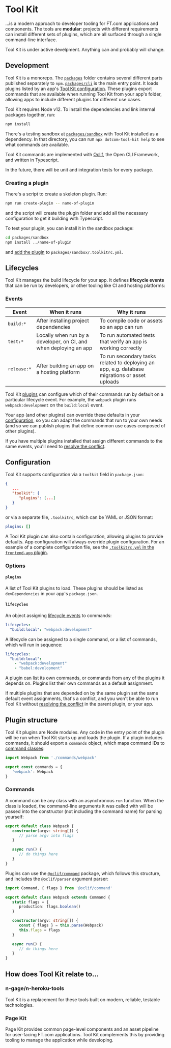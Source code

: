 # Tool Kit

...is a modern approach to developer tooling for FT.com applications and components. The tools are **modular**: projects with different requirements can install different sets of plugins, which are all surfaced through a single command-line interface.

Tool Kit is under active develpment. Anything can and probably will change.

## Development

Tool Kit is a monorepo. The [`packages`](/packages) folder contains several different parts published separately to `npm`. [`packages/cli`](/packages/cli) is the main entry point. It loads plugins listed by an app's [Tool Kit configuration](#configuration). These plugins export commands that are available when running Tool Kit from your app's folder, allowing apps to include different plugins for different use cases.

Tool Kit requires Node v12. To install the dependencies and link internal packages together, run:

```sh
npm install
```

There's a testing sandbox at [`packages/sandbox`](/packages/sandbox) with Tool Kit installed as a dependency. In that directory, you can run `npx dotcom-tool-kit help` to see what commands are available.

Tool Kit commands are implemented with [Oclif](https://oclif.io/), the Open CLI Framework, and written in Typescript.

In the future, there will be unit and integration tests for every package.

### Creating a plugin

There's a script to create a skeleton plugin. Run:

```sh
npm run create-plugin -- name-of-plugin
```

and the script will create the plugin folder and add all the necessary configuration to get it building with Typescript.

To test your plugin, you can install it in the sandbox package:

```sh
cd packages/sandbox
npm install ../name-of-plugin
```

and [add the plugin](#plugins) to `packages/sandbox/.toolkitrc.yml`.

## Lifecycles

Tool Kit manages the build lifecycle for your app. It defines **lifecycle events** that can be run by developers, or other tooling like CI and hosting platforms:

### Events

| Event | When it runs | Why it runs |
|-|-|-|
| `build:*` | After installing project dependencies | To compile code or assets so an app can run |
| `test:*` | Locally when run by a developer, on CI, and when deploying an app | To run automated tests that verify an app is working correctly |
| `release:*` | After building an app on a hosting platform | To run secondary tasks related to deploying an app, e.g. database migrations or asset uploads |

<!-- NOT IMPLEMENTED YET
Tool Kit manages the configuration to run lifecycle events automatically from other tooling. On first install, it will modify your configuration files, and verify the configuration exists when it runs. It will install itself in these locations:

<table>
   <tr>
      <th>Event</th>
      <th>Environment</th>
      <th>Installed to...</th>
   </tr>
   <tr>
      <td rowspan="3" align="right"><code>build:</code></td>
      <td><code>local</code></td>
      <td>npm <code>postinstall</code> script</td>
   </tr>
   <tr>
      <td><code>ci</code></td>
      <td>CircleCI <code>build</code> job</td>
   </tr>
   <tr>
      <td><code>deploy</code></td>
      <td>npm <code>heroku-postbuild</code> script</td>
   </tr>
   <tr>
      <td rowspan="3" align="right"><code>test:</code></td>
      <td><code>local</code></td>
      <td>Git <code>prepush</code> hook</td>
   </tr>
   <tr>
      <td><code>ci</code></td>
      <td>CircleCI <code>test</code> job</td>
   </tr>
   <tr>
      <td><code>deploy</code></td>
      <td>Heroku "Release Phase" command</td>
   </tr>
   <tr>
      <td align="right"><code>release:</code></td>
      <td><code>deploy</code></td>
      <td>Heroku "Release Phase" command</td>
   </tr>
</table> -->

Tool Kit [plugins](#plugins) can configure which of their commands run by default on a particular lifecycle event. For example, the `webpack` plugin runs `webpack:development` on the `build:local` event.

Your app (and other plugins) can override these defaults in your [configuration](#configuration), so you can adapt the commands that run to your own needs (and so we can publish plugins that define common use cases composed of other plugins).

If you have multiple plugins installed that assign different commands to the same events, you'll need to [resolve the conflict](docs/resolving-lifecycle-conflicts.md).

## Configuration

Tool Kit supports configuration via a `toolkit` field in `package.json`:

```json
{
   ...
   "toolkit": {
      "plugins": [...]
   }
}
```

or via a separate file, `.toolkitrc`, which can be YAML or JSON format:

```yaml
plugins: []
```

A Tool Kit plugin can also contain configuration, allowing plugins to provide defaults. App configuration will always override plugin configuration. For an example of a complete configuration file, see the [`.toolkitrc.yml` in the `frontend-app` plugin](packages/frontend-app/.toolkitrc.yml).

### Options

#### `plugins`

A list of Tool Kit plugins to load. These plugins should be listed as `devDependencies` in your app's `package.json`.

#### `lifecycles`

An object assigning [lifecycle events](#events) to commands:

```yaml
lifecycles:
  "build:local": "webpack:development"
```

A lifecycle can be assigned to a single command, or a list of commands, which will run in sequence:

```yaml
lifecycles:
  "build:local":
    - "webpack:development"
    - "babel:development"
```

A plugin can list its own commands, or commands from any of the plugins it depends on. Plugins list their own commands as a default assignment.

If multiple plugins that are depended on by the same plugin set the same default event assignments, that's a conflict, and you won't be able to run Tool Kit without [resolving the conflict](docs/resolving-lifecycle-conflicts.md) in the parent plugin, or your app.

## Plugin structure

Tool Kit plugins are Node modules. Any code in the entry point of the plugin will be run when Tool Kit starts up and loads the plugin. If a plugin includes commands, it should export a `commands` object, which maps command IDs to [command classes](#commands):

```typescript
import Webpack from './commands/webpack'

export const commands = {
   'webpack': Webpack
}
```

### Commands

A command can be any class with an asynchronous `run` function. When the class is loaded, the command-line arguments it was called with will be passed into the constructor (not including the command name) for parsing yourself:

```typescript
export default class Webpack {
   constructor(argv: string[]) {
      // parse argv into flags
   }

   async run() {
      // do things here
   }
}
```

Plugins can use the [`@oclif/command`]() package, which follows this structure, and includes the `@oclif/parser` argument parser:

```typescript
import Command, { flags } from '@oclif/command'

export default class Webpack extends Command {
   static flags = {
      production: flags.boolean()
   }

   constructor(argv: string[]) {
      const { flags } = this.parse(Webpack)
      this.flags = flags
   }

   async run() {
      // do things here
   }
}
```

## How does Tool Kit relate to...

### n-gage/n-heroku-tools

Tool Kit is a replacement for these tools built on modern, reliable, testable technologies.

### Page Kit

Page Kit provides common page-level components and an asset pipeline for user-facing FT.com applications. Tool Kit complements this by providing tooling to manage the application while developing.
